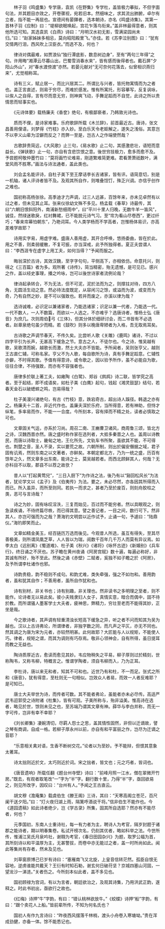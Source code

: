 <!-- { "loadSidebar": true } -->
　　林子羽《鸣盛集》专学唐，袁凯《在野集》专学杜，盖皆极力摹拟，不但字面句法，并其题目亦效之，开卷骤视，宛若旧本。然细味之，求其流出肺腑，卓尔有立者，指不能一再屈也。宣德间有晏鐸者，选本朝诗，亦名《鸣盛诗集》。其第一首林子羽《应制》曰：“堤柳欲眠唤起，宫花乍落鸟衔来。”盖非林最得意者，则其他所选可知。其选袁凯《白燕》诗曰：“月明汉水初无影，雪满梁园尚未归。”曰：“赵家姊妹多相忌，莫向昭阳殿里飞。”亦佳。若《苏李泣别图》曰：“犹有交情两行泪，西风吹上汉臣衣。”而选不及，何也？

　　律诗对偶最难，如贾浪仙“独行潭底影，数息树边身”，至有“两句三年得”之句。许用晦“湘潭云尽暮山出，巴蜀雪消春水来”，皆有感而後得者也。戴石屏“夕阳山外山”，对“春水渡傍渡”亦然。若晏元献对“无可奈何花落去，似曾相识燕归来”，尤觉相称耳。

　　诗有三义，赋止居一，而比兴居其二。所谓比与兴者，皆托物寓情而为之者也。盖正言直述，则易于穷尽，而难於感发。惟有所寓托，形容摹写，反复讽咏，以俟人之自得，言有尽而意无穷，则神爽飞动，手舞足蹈而不自觉，此诗之所以贵情思而轻事实也。

　　《元诗体要》载杨廉夫《香奁》绝句，有极鄙亵者，乃韩致光诗也。

　　质而不俚，是诗家难事。乐府歌辞所载《木兰辞》，前首最近古。唐诗，张文昌善用俚语，刘梦得《竹枝》亦入妙。至白乐天令老妪解之，遂失之浅俗。其意岂不以李义山辈为涩僻而反之？而弊一至是，岂古人之作端使然哉？

　　古歌辞贵简远，《大风歌》止三句，《易水歌》止二句，其感激悲壮，语短而意益长。《弹铗歌》止一句，亦自有含悲饮恨之意。後世穷技极力，愈多而愈不及。予尝题柯敬仲墨竹曰：“莫将画竹论难易，刚道繁难简更难。君看萧萧祇数叶，满堂风雨不胜寒。”画法与诗法通者，盖此类也。

　　刘会孟名能评诗，自杜子美下至王摩诘李长吉诸家，皆有评。语简意切，别是一机轴，诸人评诗者皆不及。及观其所自作，则堆叠饾饤，殊乏兴调。亦信乎创作之难也。

　　国初称高杨张徐。高季迪才力声调，过三人远甚，百馀年来，亦未见卓然有以过之者，但未见其止耳。张来仪徐幼文殊不多见。杨孟载《春草》诗最传，其曰“六朝旧恨斜阳外，南浦新愁细雨中”，曰“平川十里人归晚，无数牛羊一笛风”，诚佳，然绿迷歌戾，红衬舞裙，已不能脱元诗气习。至“帘为看山尽卷西”，更过纤巧；“春来帘幕怕朝东”，乃艳词耳。今人类学杨而不学高者，岂惟杨体易识，亦高差难学故耶？

　　诗用实字易，用虚字难。盛唐人善用虚，其开合呼唤，悠扬委曲，皆在於此。用之不善，则柔弱缓散，不复可振，亦当深戒，此予所独得者。夏正夫尝谓人曰：“李西涯专在虚字上用工夫，如何当得？”予闻而服之。

　　晦翁深於古诗，其效汉魏，至字字句句，平侧高下，亦相依仿。命意托兴，则得之《三百篇》者为多。观所著《诗传》，简当精密，殆无遗憾，是可见已。感兴之作，盖以经史事理，播之吟咏，岂可以後世诗家者流例论哉？

　　律诗起承转合，不为无法，但不可泥，泥於法而为之，则撑拄对待，四方八角，无圆活生动之意。然必待法度既定，从容闲习之馀，或溢而为波，或变而为奇，乃有自然之妙，是不可以强致也。若并而废之，亦溪以律为哉？

　　选诗诚难，必识足以兼诸家者，乃能选诸家；识足以兼一代者，乃能选一代。一代不数人，一人不数篇，而欲以一人选之，不亦难乎？选唐诗者，惟杨士弘《唐音》为庶几。次则周伯弓《三体》，但其分体於细研讨会，而二书皆有不必选者。赵章泉绝句虽少而精。若《鼓吹》则多以晚唐卑陋者为入格，吾无取焉耳矣。

　　古诗歌之声调节春天，不传久矣。比尝听人歌《关雎》《鹿鸣》诸诗，不过以四字平引为长声，无甚高下缓急之节。意古之人，不徒尔也。今之诗，惟吴越有歌，吴歌清而婉，越歌长而激，然士大夫亦不皆能。予所闻者，吴则张亨父，越则王古直仁辅，可称名家。亨父不为人歌，每自歌所为诗，真有手舞足蹈意。仁辅性亦僻，不时得其歌。予值有得意诗，或令歌之，因以验予所作，虽不必能自为歌，往往合律，不待强致，而亦有不容强者也。

　　唐律多於联上著工夫，如雍陶《白鹭》、郑谷《鹧鸪》诗二联，皆学究之高者。至于起结，即不成语矣，如杜子美《白鹰》起句，钱起《湘灵鼓瑟》结句，若春天金石以破蟋蟀之鸣，岂易得哉？

　　杜子美漫兴诸绝句，有古《竹枝》意，跌宕奇古，超出诗人蹊径。韩退之亦有之。杨廉夫十二首，非近代作也。盖廉夫深於乐府，当所得意，若有神助，但恃才纵笔，多率易而作，不能一一合度。今所刻本，容有择而不精之处，读者必慎取之可也。

　　文章固关气运，亦系於习尚。周召二南、王豳曹卫诸风，商周鲁三颂，皆北方之诗，汉魏西晋亦然。唐之盛时称作家在选列者，大抵多秦晋之人也。盖周以诗教民，而唐以诗取士，畿甸之地，王化所先，文轨车书所聚，虽欲其不能，不可得也。荆楚之音，圣人不录，实以要荒之故。六朝所制，则出於偏安僭据之域，君子固有讥焉，然则东南之以文著者，亦鲜矣。本朝定都北方，乃为一统之盛，历百有馀年之久，然文章多出东南，能诗之士，莫吴越若者。而西北顾鲜其人，何哉？无亦科目不以取，郡县不以荐之故欤？

　　昔人以“打起黄莺兒”，“三日入厨下”为作诗之法，後乃有以“谿回松风长”为法者，犹论学文以《孟子》及《伯夷传》为法。要之，未必尽然，亦各因其所得而入而已。所入虽异，而所至则同。若执一而求之，甚者乃至於废百，则刻舟胶柱之类，恶可与言诗哉？

　　诗之为妙，固有咏叹淫泆，三复而始见，百过而不能穷者。然以具眼观之，则急读疾诵，不待终篇尽帙，而已得其意。譬之善记者，一目之间，数行可下。然非其人，亦岂可强而为之哉？萧海钓文明尝以近作试予，止诵一句，予遽曰：“陆鼎仪。”海钓即笑而止。

　　文章如精金美玉，经百链历万选而後见。今观昔人所选，虽互有得失，至其尽善极美，则所谓凤凰芝草，人人皆以为瑞，阅数千百年几千万人而莫有异议焉。如李太白《远别离》《蜀道难》、杜子美《秋兴》《诸将》《咏怀古迹》《新婚别》《兵车行》，终日诵之不厌也。苏子瞻在黄州夜诵《阿房宫赋》数十遍，每遍必称好，非其诚有所好，殆不至此。然後之诵《赤壁》二赋者，奚独不如子瞻之於《阿房》，及予所谓李杜诸作也邪。

　　诗韵贵稳，韵不稳则不成句。和韵尤难，类失牵强，强之不如勿和。善用韵者，虽和犹其自作；不善用者，虽所自作犹和也。

　　诗有别材，非关书也；诗有别趣，非关理也。然非读书之多明理之至者，则不能作。论诗者无以易此矣。彼小夫贱隶妇人女子，真情实意，暗合而偶中，固不待於教。而所谓骚人墨客学士大夫者，疲神思，弊精力，穷壮至老而不能得其妙，正坐是哉。

　　今之歌诗者，其声调有轻重清浊长短高下缓急之异，听之者不问而知其为吴为越也。汉以上古诗弗论，所谓律者，非独字数之同，而凡声之平仄，亦无不同也。然其调之为唐为宋为元者，亦较然明甚。此何故耶？大匠能与人以规矩，不能使人巧。律者，规矩之谓，而其为调则有巧存焉。敬非心领神会，自有所得，虽日提耳而教之无益也。

　　陶诗质厚近古，愈读而愈见其妙。韦应物稍失之平易，柳子厚则过於精刻，世称陶韦，又称韦柳，特概言之。惟谓学陶者，须自韦柳而入，乃为正耳。

　　李杜诗，唐以来无和者，知其不可和也。近世乃有和杜，不一而足。张式之所和《唐音》，犹有得意，至杜则无一句相似。岂效众人者易，而效一人者反难耶？是可知已。

　　唐士大夫举世为诗，而传者可数。其不能者弗论，虽能者亦未必尽传。高适严武韦迢郭受之诗附诸《杜集》，皆有可观。子美所称与，殆非溢美。惟高诗在选者，略见於世，馀则未见之也，至苏端乃谓其文章有神。薛华与李白并称，而无一字可传，岂非有幸不幸耶？

　　《刘长卿集》凄婉清切，尽羁人怨士之思，盖其情性固然，非但以迁谪故，譬之琴有商调，自成一格。若柳子厚永州以前，亦自有和平富丽之作，岂尽为迁谪之音耶？

　　“乐意相关禽对语，生香不断树交花。”论者以为至妙。予不能辩，但恨其意象太著耳。

　　诗太拙则近於文，太巧则近於词。宋之拙者，皆文也；元之巧者，皆词也。

　　《唐音遗响》所载任翻《题台州寺壁》诗曰：“前峰月照一江水，僧在翠微开竹房。”既去，有观者取笔改“一”字为“半”字。翻行数十里，乃得“半”字，亟回欲易之，则见所改字，因叹曰：“台州有人。”予闻之王古直云。

　　胡文穆《澹庵集》载虞伯生《滕王阁》三诗，其曰：“天寒高阁立苍茫，百尺阑干送夕阳。”曰：“灯火夜归湖上雨，隔篱呼酒说干将。”信非伯生不能作也。今《道园遗稿》如此诗者绝少，岂《学古录》所集，固其所自选耶？然亦有不能尽者，何也？

　　元季国初，东南人士重诗社，每一有力者为主，聘诗人为考官，隔岁封题于诸郡之能诗者，期以明春集卷。私试开榜次名，仍刻其优者，略如科举之法。今世所传，惟浦江吴氏月泉吟社，谢翱为考官，《春日田园杂兴》为题，取罗公福为首，其所刻诗以和平温厚为主，无甚警拔，而卷中亦无能过之者，盖一时所尚如此。闻此等集尚有存者，然未及见也。

　　刘草窗原博己巳岁有诗曰：“塞雁南飞又北旋，上皇音信转茫然。孤臣自恨无容地，逆虏谁能共戴天？王衍有时知石勒，谢玄何日破苻坚？京城四塞山河固，一望龙沙一涕涟。”关者伤之。今所刻本似此者，盖不多见也。

　　国初顾禄为宫词，有以为言者，朝廷欲治之，及观其诗集，乃用洪武正韵，遂释之。时此书初出，亟欲行之故也。

　　《红梅》诗押“牛”字韵，有曰：“错认桃林欲放牛。”《蛟蝶》诗押“船”字韵，有曰：“跟个卖花人上船。”皆前辈所传，不知为何名氏也？

　　国初人有作九言诗曰：“昨夜西风摆落千林梢，渡头小舟卷入寒塘坳。”贵在浑成劲健，亦备一体。馀不能悉记也。

